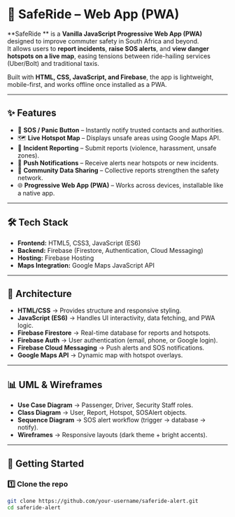 # 🚨 SafeRide – Web App (PWA)

**SafeRide ** is a **Vanilla JavaScript Progressive Web App (PWA)** designed to improve commuter safety in South Africa and beyond.  
It allows users to **report incidents**, **raise SOS alerts**, and **view danger hotspots on a live map**, easing tensions between ride-hailing services (Uber/Bolt) and traditional taxis.

Built with **HTML, CSS, JavaScript, and Firebase**, the app is lightweight, mobile-first, and works offline once installed as a PWA.

---

## ✨ Features
- 🔴 **SOS / Panic Button** – Instantly notify trusted contacts and authorities.  
- 🗺 **Live Hotspot Map** – Displays unsafe areas using Google Maps API.  
- 📝 **Incident Reporting** – Submit reports (violence, harassment, unsafe zones).  
- 🔔 **Push Notifications** – Receive alerts near hotspots or new incidents.  
- 👥 **Community Data Sharing** – Collective reports strengthen the safety network.  
- 🌐 **Progressive Web App (PWA)** – Works across devices, installable like a native app.  

---

## 🛠 Tech Stack
- **Frontend:** HTML5, CSS3, JavaScript (ES6)  
- **Backend:** Firebase (Firestore, Authentication, Cloud Messaging)  
- **Hosting:** Firebase Hosting  
- **Maps Integration:** Google Maps JavaScript API  

---

## 📐 Architecture
- **HTML/CSS** → Provides structure and responsive styling.  
- **JavaScript (ES6)** → Handles UI interactivity, data fetching, and PWA logic.  
- **Firebase Firestore** → Real-time database for reports and hotspots.  
- **Firebase Auth** → User authentication (email, phone, or Google login).  
- **Firebase Cloud Messaging** → Push alerts and SOS notifications.  
- **Google Maps API** → Dynamic map with hotspot overlays.  

---

## 📊 UML & Wireframes
- **Use Case Diagram** → Passenger, Driver, Security Staff roles.  
- **Class Diagram** → User, Report, Hotspot, SOSAlert objects.  
- **Sequence Diagram** → SOS alert workflow (trigger → database → notify).  
- **Wireframes** → Responsive layouts (dark theme + bright accents).  

---

## 🚀 Getting Started

### 1️⃣ Clone the repo
```bash
git clone https://github.com/your-username/saferide-alert.git
cd saferide-alert
